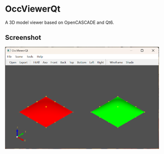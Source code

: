 # OccViewerQt

A 3D model viewer based on OpenCASCADE and Qt6.

## Screenshot

![Screenshot](Assets/screenshot.png)